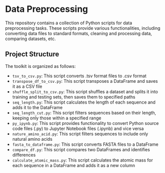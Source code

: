 # Data Preprocessing

This repository contains a collection of Python scripts for data preprocessing tasks. These scripts provide various functionalities, including converting data files to standard formats, cleaning and processing data, comparing datasets, etc.

## Project Structure

The toolkit is organized as follows:

- `tsv_to_csv.py`: This script converts .tsv format files to .csv format
- `transpose_df_to_csv.py`: This script transposes a DataFrame and saves it as a CSV file
- `shuffle_split_to_csv.py`: This script shuffles a dataset and splits it into training and testing sets, then saves them to specified paths
- `seq_length.py`: This script calculates the length of each sequence and adds it to the DataFrame
- `seq_length_cut.py`: This script filters sequences based on their length, keeping only those within a specified range
- `py_ipynb.py`: This script provides functionality to convert Python source code files (.py) to Jupyter Notebook files (.ipynb) and vice versa
- `nature_amino_acid.py`: This script filters sequences to include only natural amino acids
- `fasta_to_dataframe.py`: This script converts FASTA files to a DataFrame
- `compare_df.py`: This script compares two DataFrames and identifies differences
- `calculate_atomic_mass.py`: This script calculates the atomic mass for each sequence in a DataFrame and adds it as a new column